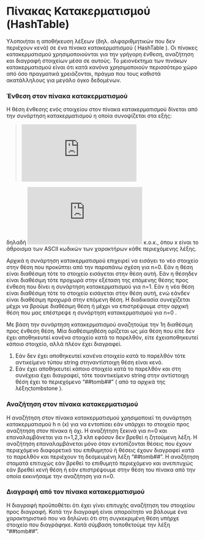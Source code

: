 # Πίνακας Κατακερματισμού (HashTable)

Υλοποιήται η αποθήκευση λέξεων (δηλ. αλφαριθμητικών που δεν περιέχουν κενά) σε ένα πίνακα κατακερματισμού ( HashTable ). Οι πίνακες κατακερματισμού χρησιμοποιούνται για την γρήγορη ένθεση, αναζήτηση και διαγραφή στοιχείων μέσα σε αυτούς. Το μειονέκτημα των πινάκων κατακερματισμού είναι ότι κατά κανόνα χρησιμοποιούν περισσότερο χώρο από όσο πραγματικά χρειάζονται, πράγμα που τους καθιστά ακατάλληλους για μεγάλο όγκο δεδομένων.
### Ένθεση στον πίνακα κατακερματισμού
Η θέση ένθεσης ενός στοιχείου στον πίνακα κατακερματισμού δίνεται από την συνάρτηση κατακερματισμού η οποία συνοψίζεται στα εξής:

> ![](https://latex.codecogs.com/gif.latex?h_%7Bn%7D%28x%29%20%3D%20%28x&plus;n%29%5C%20modulo%5C%20TABLE%5C_SIZE)

δηλαδή ![](https://latex.codecogs.com/gif.latex?h_%7B0%7D%28x%29%20%3D%20h%28x%29%2C%5C%20h_%7B1%7D%28x%29%20%3D%20h%28x&plus;1%29%2C%5C%20h_%7B2%7D%28x%29%20%3D%20h%28x&plus;2%29) κ.ο.κ., όπου x είναι το άθροισμα των ASCII κωδικών των χαρακτήρων κάθε περιεχόμενης λέξης.

Αρχικά η συνάρτηση κατακερματισμού επιχειρεί να εισάγει το νέο στοιχείο στην θέση που προκύπτει από την παραπάνω σχέση για n=0. Εάν η θέση είναι διαθέσιμη τότε το στοιχείο εισάγεται στην θέση αυτή. Εάν η θέσηδεν είναι διαθέσιμη τότε προχωρά στην εξέταση της επόμενης θέσης προς ένθεση που δίνει η συνάρτηση κατακερματισμού για n=1. Εάν η νέα θέση είναι διαθέσιμη τότε το στοιχείο εισάγεται στην θέση αυτή, ενώ εάνδεν είναι διαθέσιμη προχωρά στην επόμενη θέση. Η διαδικασία συνεχίζεται μέχρι να βρούμε διαθέσιμη θέση ή μέχρι να επιστρέψουμε στην αρχική θέση που μας επέστρεψε η συνάρτηση κατακερματισμού για n=0 .

Με βάση την συνάρτηση κατακερματισμού αναζητούμε την 1η διαθέσιμη προς ένθεση θέση. Μία διαθέσιμηθέση ορίζεται ως μία θέση που είτε δεν έχει αποθηκευτεί κανένα στοιχείο κατά το παρελθόν, είτε έχειαποθηκευτεί κάποιο στοιχείο, αλλά πλέον έχει διαγραφεί.
1. Εάν δεν έχει αποθηκευτεί κανένα στοιχείο κατά το παρελθόν τότε αντικείμενο τύπου string στηναντίστοιχη θέση είναι κενό.
2. Εάν έχει αποθηκευτεί κάποιο στοιχείο κατά το παρελθόν και στη συνέχεια έχει διαγραφεί, τότε τοαντικείμενο string στην αντίστοιχη θέση έχει το περιεχόμενο “##tomb##” ( από τα αρχικά της λέξηςtombstone ).

### Αναζήτηση στον πίνακα κατακερματισμού
Η αναζήτηση στον πίνακα κατακερματισμού χρησιμοποιεί τη συνάρτηση κατακερματισμού h n (x) για να εντοπίσει εάν υπάρχει το στοιχείο προς αναζήτηση στον πίνακα ή όχι. Η αναζήτηση ξεκινά για n=0 και επαναλαμβάνεται για n=1,2,3 κλπ εφόσον δεν βρεθεί η ζητούμενη λέξη. Η αναζήτηση επαναλαμβάνεται μόνο όταν εντοπίζονται θέσεις που έχουν περιεχόμενο διαφορετικό του επιθυμητού ή θέσεις έχουν διαγραφεί κατά το παρελθόν και περιέχουν τη δεσμευμένη λέξη “##tomb##”. Η αναζήτηση σταματά επιτυχώς εάν βρεθεί το επιθυμητό περιεχόμενο και ανεπιτυχώς εάν βρεθεί κενή θέση ή εάν επιστρέψουμε στην θέση του πίνακα από την οποία εκκινήσαμε την αναζήτηση για n=0.

### Διαγραφή από τον πίνακα κατακερματισμού
H διαγραφή προϋποθέτει ότι έχει γίνει επιτυχής αναζήτηση του στοιχείου προς διαγραφή. Κατά την διαγραφή είναι απαραίτητο να βάλουμε ένα χαρακτηριστικό που να δηλώνει ότι στη συγκεκριμένη θέση υπήρχε στοιχείο που διαγράφηκε. Κατά σύμβαση τοποθετούμε την λέξη “##tomb##”.
